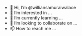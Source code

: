 - 👋 Hi, I’m @williansamuraiwalace
- 👀 I’m interested in ...
- 🌱 I’m currently learning ...
- 💞️ I’m looking to collaborate on ...
- 📫 How to reach me ...

<!---
williansamuraiwalace/williansamuraiwalace is a ✨ special ✨ repository because its `README.md` (this file) appears on your GitHub profile.
You can click the Preview link to take a look at your changes.
--->

